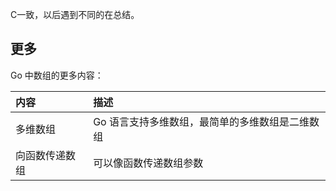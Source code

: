 C一致，以后遇到不同的在总结。

## 更多

Go 中数组的更多内容：

| 内容 | 描述 |
| :--- | :--- |
| 多维数组 | Go 语言支持多维数组，最简单的多维数组是二维数组 |
| 向函数传递数组 | 可以像函数传递数组参数 |



